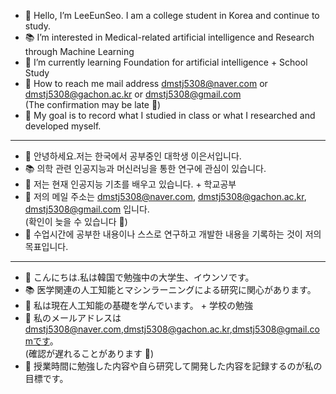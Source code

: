 - 👋 Hello, I’m LeeEunSeo. I am a college student in Korea and continue to study.
- 📚 I’m interested in Medical-related artificial intelligence and Research through Machine Learning
- 🌱 I’m currently learning Foundation for  artificial intelligence + School Study
- 📧 How to reach me mail address dmstj5308@naver.com or dmstj5308@gachon.ac.kr or dmstj5308@gmail.com   
  (The confirmation may be late 🙏) 
- 🦄 My goal is to record what I studied in class or what I researched and developed myself.  
---------------------------------------------------------------------------------------------------------  
- 👋 안녕하세요.저는 한국에서 공부중인 대학생 이은서입니다.
- 📚 의학 관련 인공지능과 머신러닝을 통한 연구에 관심이 있습니다.
- 🌱 저는 현재 인공지능 기초를 배우고 있습니다. + 학교공부
- 📧 저의 메일 주소는 dmstj5308@naver.com, dmstj5308@gachon.ac.kr, dmstj5308@gmail.com 입니다.  
  (확인이 늦을 수 있습니다 🙏)
- 🦄 수업시간에 공부한 내용이나 스스로 연구하고 개발한 내용을 기록하는 것이 저의 목표입니다.
--------------------------------------------------------------------------------------------------------- 
- 👋 こんにちは.私は韓国で勉強中の大学生、イウンソです。
- 📚 医学関連の人工知能とマシンラーニングによる研究に関心があります。
- 🌱 私は現在人工知能の基礎を学んでいます。 + 学校の勉強
- 📧 私のメールアドレスは dmstj5308@naver.com,dmstj5308@gachon.ac.kr,dmstj5308@gmail.comです。  
  (確認が遅れることがあります 🙏)
- 🦄 授業時間に勉強した内容や自ら研究して開発した内容を記録するのが私の目標です。

<!---
LeeEunSeo/LeeEunSeo is a ✨ special ✨ repository because its `README.md` (this file) appears on your GitHub profile.
You can click the Preview link to take a look at your changes.
--->
